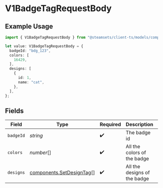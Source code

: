 # V1BadgeTagRequestBody

## Example Usage

```typescript
import { V1BadgeTagRequestBody } from "@steamsets/client-ts/models/components";

let value: V1BadgeTagRequestBody = {
  badgeId: "bdg_123",
  colors: [
    16429,
  ],
  designs: [
    {
      id: 1,
      name: "cat",
    },
  ],
};
```

## Fields

| Field                                                                | Type                                                                 | Required                                                             | Description                                                          | Example                                                              |
| -------------------------------------------------------------------- | -------------------------------------------------------------------- | -------------------------------------------------------------------- | -------------------------------------------------------------------- | -------------------------------------------------------------------- |
| `badgeId`                                                            | *string*                                                             | :heavy_check_mark:                                                   | The badge id                                                         | bdg_123                                                              |
| `colors`                                                             | *number*[]                                                           | :heavy_check_mark:                                                   | All the colors of the badge                                          |                                                                      |
| `designs`                                                            | [components.SetDesignTag](../../models/components/setdesigntag.md)[] | :heavy_check_mark:                                                   | All the designs of the badge                                         |                                                                      |